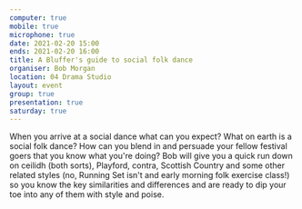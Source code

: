 ```yaml
---
computer: true
mobile: true
microphone: true
date: 2021-02-20 15:00
ends: 2021-02-20 16:00
title: A Bluffer's guide to social folk dance
organiser: Bob Morgan
location: 04 Drama Studio
layout: event
group: true
presentation: true
saturday: true
---
```

When you arrive at a social dance what can you expect? What on earth is a social folk dance? How can you blend in and persuade your fellow festival goers that you know what you're doing? Bob will give you a quick run down on ceilidh (both sorts), Playford, contra, Scottish Country and some other related styles (no, Running Set isn't and early morning folk exercise class!) so you know the key similarities and differences and are ready to dip your toe into any of them with style and poise.

